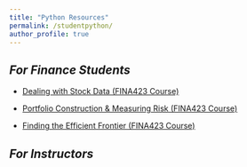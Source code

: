 ```yaml
---
title: "Python Resources"
permalink: /studentpython/
author_profile: true
---
```


## *For Finance Students*
* [Dealing with Stock Data (FINA423 Course)](https://ieyada.github.io/files/Stock_Data.html)

* [Portfolio Construction & Measuring Risk (FINA423 Course)](https://ieyada.github.io/files/Portfolio_Risk.html)

* [Finding the Efficient Frontier (FINA423 Course)](https://ieyada.github.io/files/Efficient_Frontier.html)

## *For Instructors*
